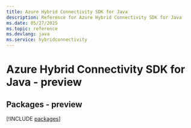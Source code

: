 ```yaml
---
title: Azure Hybrid Connectivity SDK for Java
description: Reference for Azure Hybrid Connectivity SDK for Java
ms.date: 05/27/2025
ms.topic: reference
ms.devlang: java
ms.service: hybridconnectivity
---
```

# Azure Hybrid Connectivity SDK for Java - preview
## Packages - preview
[!INCLUDE [packages](hybrid-connectivity-index.md)]